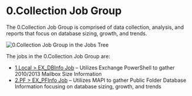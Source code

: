 # 0.Collection Job Group

The 0.Collection Job Group is comprised of data collection, analysis, and reports that focus on
database sizing, growth, and trends.

![0.Collection Job Group in the Jobs Tree](/img/product_docs/accessanalyzer/11.6/solutions/exchange/databases/collection/collectionjobstree.webp)

The jobs in the 0.Collection Job Group are:

- [1.Local > EX_DBInfo Job](/docs/accessanalyzer/11.6/solutions/exchange/databases/collection/ex_dbinfo.md)
  – Utilizes Exchange PowerShell to gather 2010/2013 Mailbox Size Information
- [2.PF > EX_PFInfo Job](/docs/accessanalyzer/11.6/solutions/exchange/databases/collection/ex_pfinfo.md)
  – Utilizes MAPI to gather Public Folder Database Information focusing on database sizing, growth,
  and trends
